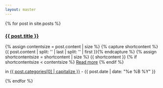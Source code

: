 ```yaml
---
layout: master
---
```



{% for post in site.posts %}
<h3><a href="{{ post.url }}">{{ post.title }}</a></h3>
<p>
{% assign contentsize =  post.content | size  %}
{% capture shortcontent %}{{ post.content | split: '<!--start-excerpt-->' | last | split: '<!--end-excerpt-->' | first }}{% endcapture %}
{% assign shortcontentsize = shortcontent | size  %}
{{ shortcontent }}
{% if shortcontentsize < contentsize %}
<a href="{{ post.url }}">Read more</a>
{% endif %}
</p>
<p>
in <a href='/{{ post.categories[0] }}.html'>{{ post.categories[0] | capitalize }}</a> - <time>{{ post.date | date: "%e %B %Y" }}</time>
</p>
{% endfor %}
